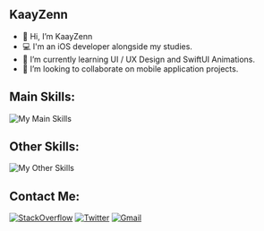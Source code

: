 ## KaayZenn

- 👋 Hi, I’m KaayZenn
- 💻 I'm an iOS developer alongside my studies.
- 🌱 I’m currently learning UI / UX Design and SwiftUI Animations.
- 💞️ I’m looking to collaborate on mobile application projects.

## Main Skills:

![My Main Skills](https://skills.thijs.gg/icons?i=swift,figma)

## Other Skills:

![My Other Skills](https://skills.thijs.gg/icons?i=html,css,c,java)

## Contact Me:

[![StackOverflow](https://img.shields.io/badge/Stack_Overflow-FE7A16?style=for-the-badge&logo=stack-overflow&logoColor=white)](https://stackoverflow.com/users/19014464/kaayzenn)
[![Twitter](https://img.shields.io/badge/Twitter-1DA1F2?style=for-the-badge&logo=twitter&logoColor=white)](https://twitter.com/kaayzenn_)
[![Gmail](https://img.shields.io/badge/Gmail-D14836?style=for-the-badge&logo=gmail&logoColor=white)](mailto:kaayzenn7@gmail.com?subject=[GitHub])

<!-- 
Icons My Skills:
https://reactjsexample.com/skill-icons-beautiful-skills-icons-for-your-github-readme/
-->

<!--
Icons Contact:
https://github.com/alexandresanlim/Badges4-README.md-Profile
-->

<!---
KaayZenn0/KaayZenn0 is a ✨ special ✨ repository because its `README.md` (this file) appears on your GitHub profile.
You can click the Preview link to take a look at your changes.
--->
